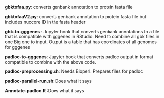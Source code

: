 **gbktofaa.py**: converts genbank annotation to protein fasta file

**gbktofaaV2.py**: converts genbank annotation to protein fasta file but includes nuccore ID in the fasta header

**gbk-to-gggenes** : Jupyter book that converts genbank annotations to a file that is compatible with gggenes in RStudio. Need  to combine all gbk files in one Big one to input. Output is a table that has coordinates of all genomes for gggenes

**padloc-to-gggenes**: Jupyter book that converts padloc output in format compatible to combine with the above code. 

**padloc-preprocessing.sh**: Needs Bioperl. Prepares files for padloc

**padloc-parallel-run.sh**: Does what it says

**Annotate-padloc.R** :Does what it says
